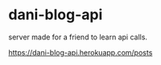 # dani-blog-api

server made for a friend to learn api calls.

https://dani-blog-api.herokuapp.com/posts
